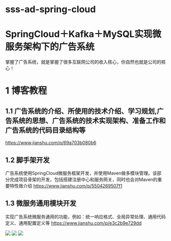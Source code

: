 # sss-ad-spring-cloud

# SpringCloud＋Kafka＋MySQL实现微服务架构下的广告系统
掌握了广告系统，就是掌握了很多互联网公司的收入核心，你自然也就是公司的核心！

# 1 博客教程
## 1.1 广告系统的介绍、所使用的技术介绍、学习规划,广告系统的思想、广告系统的技术实现架构、准备工作和广告系统的代码目录结构等
https://www.jianshu.com/p/69a703b080b6

## 1.2 脚手架开发
广告系统使用SpringCloud微服务框架开发，并使用Maven做多模块管理。该部分完成项目骨架的开发，包括搭建注册中心和服务网关，同时也会对Maven的重要特性做介绍
https://www.jianshu.com/p/5504269507f1

## 1.3 微服务通用模块开发
实现广告系统微服务通用的功能，例如：统一响应格式、全局异常处理、通用代码定义、通用配置定义等
https://www.jianshu.com/p/e3c2b9e729dd


![](https://upload-images.jianshu.io/upload_images/4685968-bbc7dfc37a580da5.png?imageMogr2/auto-orient/strip%7CimageView2/2/w/1240)
![](https://upload-images.jianshu.io/upload_images/4685968-c88d77d6f38a771b.png?imageMogr2/auto-orient/strip%7CimageView2/2/w/1240)
![](https://upload-images.jianshu.io/upload_images/4685968-091b54b1fa8b5748.png?imageMogr2/auto-orient/strip%7CimageView2/2/w/1240)
